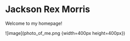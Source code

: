 # Jackson Rex Morris
Welcome to my homepage!

![image](photo_of_me.png {width=400px height=400px})

